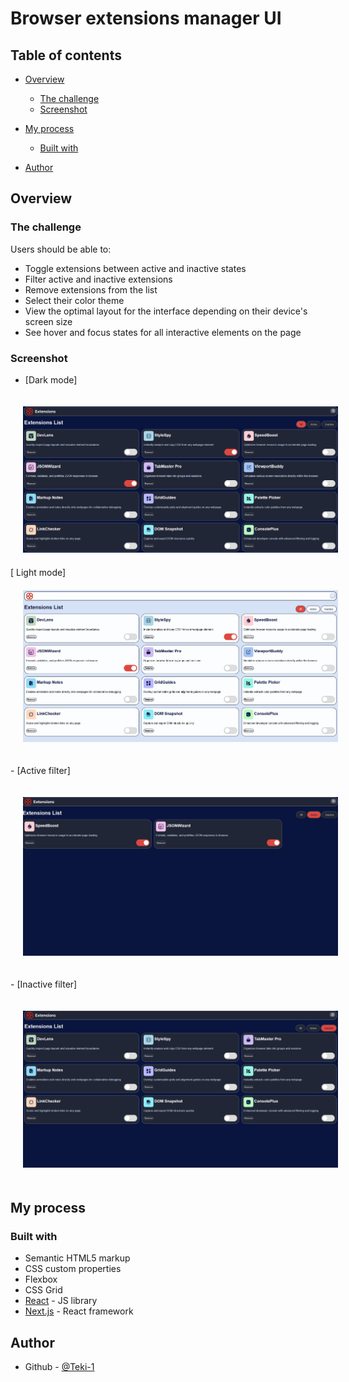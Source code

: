 # Browser extensions manager UI

## Table of contents

- [Overview](#overview)

  - [The challenge](#the-challenge)
  - [Screenshot](#screenshot)

- [My process](#my-process)

  - [Built with](#built-with)

- [Author](#author)

## Overview

### The challenge

Users should be able to:

- Toggle extensions between active and inactive states
- Filter active and inactive extensions
- Remove extensions from the list
- Select their color theme
- View the optimal layout for the interface depending on their device's screen size
- See hover and focus states for all interactive elements on the page

### Screenshot

- [Dark mode] <p>
<img src="./assets/images/dark-all.png" style="margin:20px;" >
[ Light mode]
<img src="./assets/images/light-all.png" style="margin:20px;">
</p>
- [Active filter]<p> <img src="./assets/images/dark-active.png" style="margin:20px;">
</p>
- [Inactive filter]<p> <img src="./assets/images/dark-inactive.png" style="margin:20px;">
</p>

## My process

### Built with

- Semantic HTML5 markup
- CSS custom properties
- Flexbox
- CSS Grid
- [React](https://reactjs.org/) - JS library
- [Next.js](https://nextjs.org/) - React framework

## Author

- Github - [@Teki-1](https://github.com/Teki-1)
